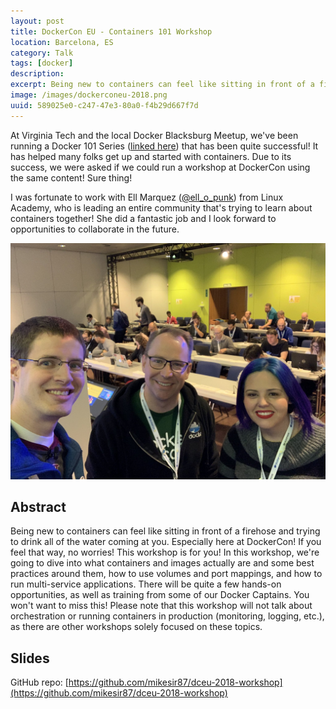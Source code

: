 ```yaml
---
layout: post
title: DockerCon EU - Containers 101 Workshop
location: Barcelona, ES
category: Talk
tags: [docker]
description: 
excerpt: Being new to containers can feel like sitting in front of a firehose and trying to drink all of the water coming at you. Especially here at DockerCon! If you feel that way, no worries! This workshop is for you! In this workshop, we're going to dive into what containers and images actually are and some best practices around them, how to use volumes and port mappings, and how to run multi-service applications. There will be quite a few hands-on opportunities, as well as training from some of our Docker Captains. You won't want to miss this! Please note that this workshop will not talk about orchestration or running containers in production (monitoring, logging, etc.), as there are other workshops solely focused on these topics.
image: /images/dockerconeu-2018.png
uuid: 589025e0-c247-47e3-80a0-f4b29d667f7d
---
```


At Virginia Tech and the local Docker Blacksburg Meetup, we've been running a Docker 101 Series ([linked here](https://devcom.it.vt.edu/training/docker-101-series)) that has been quite successful! It has helped many folks get up and started with containers. Due to its success, we were asked if we could run a workshop at DockerCon using the same content! Sure thing!

I was fortunate to work with Ell Marquez ([@ell_o_punk](https://twitter.com/ell_o_punk)) from Linux Academy, who is leading an entire community that's trying to learn about containers together! She did a fantastic job and I look forward to opportunities to collaborate in the future.

![The instructors together](/images/dockerconeu-containers101.jpg)


## Abstract

Being new to containers can feel like sitting in front of a firehose and trying to drink all of the water coming at you. Especially here at DockerCon! If you feel that way, no worries! This workshop is for you! In this workshop, we're going to dive into what containers and images actually are and some best practices around them, how to use volumes and port mappings, and how to run multi-service applications. There will be quite a few hands-on opportunities, as well as training from some of our Docker Captains. You won't want to miss this! Please note that this workshop will not talk about orchestration or running containers in production (monitoring, logging, etc.), as there are other workshops solely focused on these topics.



## Slides

GitHub repo: [https://github.com/mikesir87/dceu-2018-workshop](https://github.com/mikesir87/dceu-2018-workshop)

<script async class="speakerdeck-embed" data-id="df36ef77b7d448bc82337d824ceb10b4" data-ratio="1.77777777777778" src="//speakerdeck.com/assets/embed.js"></script>
